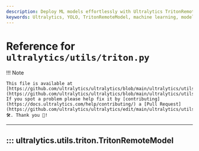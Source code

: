 ```yaml
---
description: Deploy ML models effortlessly with Ultralytics TritonRemoteModel. Simplify serving with our comprehensive utils guide.
keywords: Ultralytics, YOLO, TritonRemoteModel, machine learning, model serving, deployment, utils, documentation
---
```


# Reference for `ultralytics/utils/triton.py`

!!! Note

    This file is available at [https://github.com/ultralytics/ultralytics/blob/main/ultralytics/utils/triton.py](https://github.com/ultralytics/ultralytics/blob/main/ultralytics/utils/triton.py). If you spot a problem please help fix it by [contributing](https://docs.ultralytics.com/help/contributing/) a [Pull Request](https://github.com/ultralytics/ultralytics/edit/main/ultralytics/utils/triton.py) 🛠️. Thank you 🙏!

---
## ::: ultralytics.utils.triton.TritonRemoteModel
<br><br>
